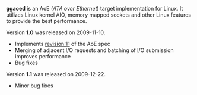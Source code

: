 **ggaoed** is an AoE (_ATA over Ethernet_) target implementation for Linux. It utilizes Linux kernel AIO, memory mapped sockets and other Linux features to provide the best performance.

Version **1.0** was released on 2009-11-10.

  * Implements [revision 11](https://code.google.com/p/ggaoed/source/detail?r=11) of the AoE spec
  * Merging of adjacent I/O requests and batching of I/O submission improves performance
  * Bug fixes

Version **1.1** was released on 2009-12-22.

  * Minor bug fixes
